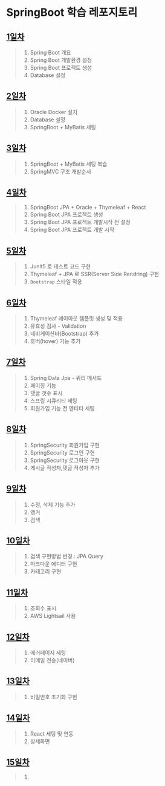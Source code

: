 # SpringBoot 학습 레포지토리

## [1일차](https://github.com/LegdayDev/Springboot_basic/blob/master/spring01/src/main/resources/md/static/day01.md)
> 1. Spring Boot 개요
> 2. Spring Boot 개발환경 설정
> 3. Spring Boot 프로젝트 생성
> 4. Database 설정

## [2일차](https://github.com/LegdayDev/Springboot_basic/blob/master/spring02/src/main/resources/md/static/day02.md)
> 1. Oracle Docker 설치
> 2. Database 설정
> 3. SpringBoot + MyBatis 세팅

## [3일차](https://github.com/LegdayDev/Springboot_basic/blob/master/spring02/src/main/resources/static/md/day03.md)
> 1. SpringBoot + MyBatis 세팅 복습
> 2. SpringMVC 구조 개발순서

## [4일차](https://github.com/LegdayDev/Springboot_basic/blob/master/spring03/backboard/src/main/resources/static/md/day04.md)
> 1. SpringBoot JPA + Oracle + Thymeleaf + React
> 2. Spring Boot JPA 프로젝트 생성
> 3. Spring Boot JPA 프로젝트 개발시작 전 설정
> 4. Spring Boot JPA 프로젝트 개발 시작

## [5일차](https://github.com/LegdayDev/Springboot_basic/blob/master/spring03/backboard/src/main/resources/static/md/day05.md)
> 1. Junit5 로 테스트 코드 구현
> 2. Thymeleaf + JPA 로 SSR(Server Side Rendring) 구현
> 3. `Bootstrap` 스타일 적용


## [6일차](https://github.com/LegdayDev/Springboot_basic/blob/master/spring03/backboard/src/main/resources/static/md/day06.md)
> 1. Thymeleaf 레이아웃 템플릿 생성 및 적용
> 2. 유효성 검사 - Validation
> 3. 네비게이션바(Bootstrap) 추가
> 4. 호버(hover) 기능 추가

## [7일차](https://github.com/LegdayDev/Springboot_basic/blob/master/spring03/backboard/src/main/resources/static/md/day07.md)
> 1. Spring Data Jpa - 쿼리 메서드
> 2. 페이징 기능
> 3. 댓글 갯수 표시
> 4. 스프링 시큐리티 세팅
> 5. 회원가입 기능 전 엔티티 세팅

## [8일차](https://github.com/LegdayDev/Springboot_basic/blob/master/spring03/backboard/src/main/resources/static/md/day08.md)
> 1. SpringSecurity 회원가입 구현
> 2. SpringSecurity 로그인 구현
> 3. SpringSecurity 로그아웃 구현
> 4. 게시글 작성자,댓글 작성자 추가

## [9일차](https://github.com/LegdayDev/Springboot_basic/blob/master/spring03/backboard/src/main/resources/static/md/day09.md)
> 1. 수정, 삭제 기능 추가
> 2. 앵커 
> 3. 검색

## [10일차](https://github.com/LegdayDev/Springboot_basic/blob/master/spring03/backboard/src/main/resources/static/md/day10.md)
> 1. 검색 구현방법 변경 : JPA Query
> 2. 마크다운 에디터 구현
> 3. 카테고리 구현

## [11일차](https://github.com/LegdayDev/Springboot_basic/blob/master/spring03/backboard/src/main/resources/static/md/day11.md)
> 1. 조회수 표시
> 2. AWS Lightsail 사용

## [12일차](https://github.com/LegdayDev/Springboot_basic/blob/master/spring03/backboard/src/main/resources/static/md/day12.md)
> 1. 에러페이지 세팅
> 2. 이메일 전송(네이버)

## [13일차](https://github.com/LegdayDev/Springboot_basic/blob/master/spring03/backboard/src/main/resources/static/md/day13.md)
> 1. 비밀번호 초기화 구현

## [14일차](https://github.com/LegdayDev/Springboot_basic/blob/master/spring03/backboard/src/main/resources/static/md/day14.md)
> 1. React 세팅 및 연동 
> 2. 상세화면

## [15일차](https://github.com/LegdayDev/Springboot_basic/blob/master/spring03/backboard/src/main/resources/static/md/day15.md)
> 1. 